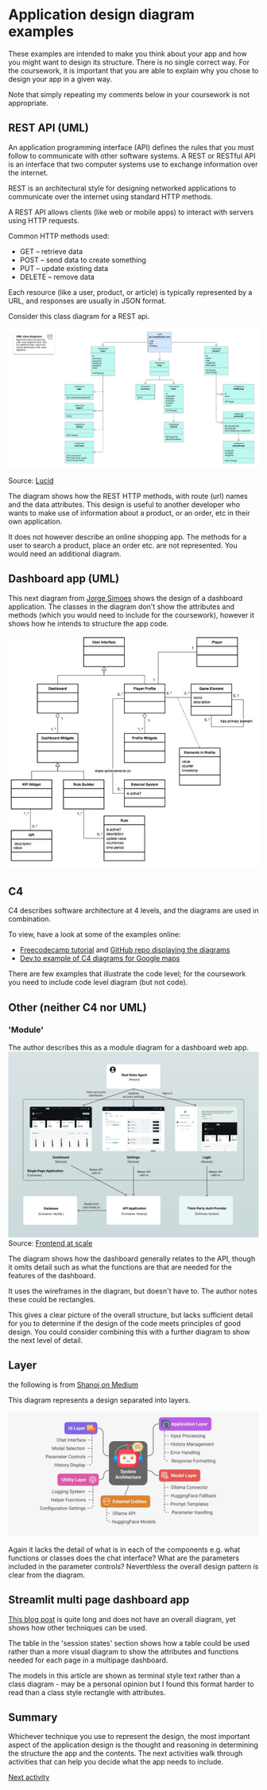 # Application design diagram examples

These examples are intended to make you think about your app and how you might want to design its structure. There is
no single correct way. For the coursework, it is important that you are able to explain why you chose to design your app
in a given way.

Note that simply repeating my comments below in your coursework is not appropriate.

## REST API (UML)

An application programming interface (API) defines the rules that you must follow to communicate with other software
systems. A REST or RESTful API is an interface that two computer systems use to exchange information over the internet.

REST is an architectural style for designing networked applications to communicate over the internet using standard HTTP
methods.

A REST API allows clients (like web or mobile apps) to interact with servers using HTTP requests.

Common HTTP methods used:

- GET – retrieve data
- POST – send data to create something
- PUT – update existing data
- DELETE – remove data

Each resource (like a user, product, or article) is typically represented by a URL, and responses are usually in JSON
format.

Consider this class diagram for a REST api.

![Class diagram of a REST API](../img/cd-restapi.jpeg)

Source: [Lucid](https://lucid.co/templates/uml-api-diagram-example)

The diagram shows how the REST HTTP methods, with route (url) names and the data attributes. This design is useful to
another developer who wants to make use of information about a product, or an order, etc in their own application.

It does not however describe an online shopping app. The methods for a user to search a product, place an order etc. are
not represented. You would need an additional diagram.

## Dashboard app (UML)

This next diagram
from [Jorge Simoes](https://www.researchgate.net/figure/Dashboard-and-Player-Profile-Class-Diagram_fig31_292720849)
shows the design of a dashboard application. The classes in the diagram don't show the attributes and methods (which you
would need to include for the coursework), however it shows how he intends to structure the app code.

![Class diagram of dashboard and player](../img/cd-dashboard-player.jpg)

## C4

C4 describes software architecture at 4 levels, and the diagrams are used in combination.

To view, have a look at some of the examples online:

- [Freecodecamp tutorial](https://www.freecodecamp.org/news/how-to-create-software-architecture-diagrams-using-the-c4-model/#heading-diagrams-as-code)
  and [GitHub repo displaying the diagrams](https://plutov.github.io/c4-diagram-example/master/task-management-system/context/)
- [Dev.to example of C4 diagrams for Google maps](https://dev.to/anwaar/c4-model-real-world-example-with-google-maps-3ano)

There are few examples that illustrate the code level; for the coursework you need to include code level diagram (but
not code).

## Other (neither C4 nor UML)

### 'Module'

The author describes this as a module diagram for a dashboard web app.
![Diagram for a Single-Page Application](../img/cd-dashboard.png)
Source: [Frontend at scale](https://frontendatscale.com/issues/17/)

The diagram shows how the dashboard generally relates to the API, though it omits detail such as what the functions are
that are needed for the features of the dashboard.

It uses the wireframes in the diagram, but doesn't have to. The author notes these could be rectangles.

This gives a clear picture of the overall structure, but lacks sufficient detail for you to determine if the design of
the code meets principles of good design. You could consider combining this with a further diagram to show the next
level of detail.

## Layer

the following is
from [Shanoj on Medium](https://blog.stackademic.com/build-a-local-llm-powered-q-a-assistant-with-python-ollama-streamlit-no-cloud-required-800af31ce0bb)

This diagram represents a design separated into layers.

![Architecture in layers](../img/cd-layers.png)

Again it lacks the detail of what is in each of the components e.g. what functions or classes does the chat interface?
What are the parameters included in the parameter controls? Neverthless the overall design pattern is clear from the
diagram.

## Streamlit multi page dashboard app

[This blog post](https://blog.streamlit.io/how-to-build-an-interconnected-multi-page-streamlit-app/#code-structure-structuring-for-scalability-and-modularity)
is quite long and does not have an overall diagram, yet shows how other techniques can be used.

The table in the 'session states' section shows how a table could be used rather than a more visual diagram to
show the attributes and functions needed for each page in a multipage dashboard.

The models in this article are shown as terminal style text rather than a class diagram - may be a personal opinion but
I found this format harder to read than a class style rectangle with attributes.

## Summary

Whichever technique you use to represent the design, the most important aspect of the application design is the thought
and reasoning in determining the structure the app and the contents. The next activities walk through activities that
can help you decide what the app needs to include.

[Next activity](7-03-identify-classes.md)

